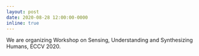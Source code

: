 ```yaml
---
layout: post
date: 2020-08-28 12:00:00-0000
inline: true
---
```


We are organizing Workshop on Sensing, Understanding and Synthesizing Humans, ECCV 2020.
